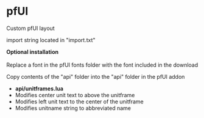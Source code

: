 # pfUI

Custom pfUI layout<br>

import string located in "import.txt"

**Optional installation**<br>
<br>
Replace a font in the pfUI fonts folder with the font included in the download<br>


Copy contents of the "api" folder into the "api" folder in the pfUI addon<br>
- **api/unitframes.lua**<br>
- Modifies center unit text to above the unitframe<br>
- Modifies left unit text to the center of the unitframe<br>
- Modifies unitname string to abbreviated name<br>

